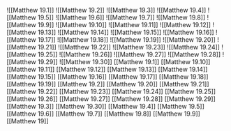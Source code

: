 ![[Matthew 19.1]]
![[Matthew 19.2]]
![[Matthew 19.3]]
![[Matthew 19.4]]
![[Matthew 19.5]]
![[Matthew 19.6]]
![[Matthew 19.7]]
![[Matthew 19.8]]
![[Matthew 19.9]]
![[Matthew 19.10]]
![[Matthew 19.11]]
![[Matthew 19.12]]
![[Matthew 19.13]]
![[Matthew 19.14]]
![[Matthew 19.15]]
![[Matthew 19.16]]
![[Matthew 19.17]]
![[Matthew 19.18]]
![[Matthew 19.19]]
![[Matthew 19.20]]
![[Matthew 19.21]]
![[Matthew 19.22]]
![[Matthew 19.23]]
![[Matthew 19.24]]
![[Matthew 19.25]]
![[Matthew 19.26]]
![[Matthew 19.27]]
![[Matthew 19.28]]
![[Matthew 19.29]]
![[Matthew 19.30]]
[[Matthew 19.1]]
[[Matthew 19.10]]
[[Matthew 19.11]]
[[Matthew 19.12]]
[[Matthew 19.13]]
[[Matthew 19.14]]
[[Matthew 19.15]]
[[Matthew 19.16]]
[[Matthew 19.17]]
[[Matthew 19.18]]
[[Matthew 19.19]]
[[Matthew 19.2]]
[[Matthew 19.20]]
[[Matthew 19.21]]
[[Matthew 19.22]]
[[Matthew 19.23]]
[[Matthew 19.24]]
[[Matthew 19.25]]
[[Matthew 19.26]]
[[Matthew 19.27]]
[[Matthew 19.28]]
[[Matthew 19.29]]
[[Matthew 19.3]]
[[Matthew 19.30]]
[[Matthew 19.4]]
[[Matthew 19.5]]
[[Matthew 19.6]]
[[Matthew 19.7]]
[[Matthew 19.8]]
[[Matthew 19.9]]
[[Matthew 19]]
